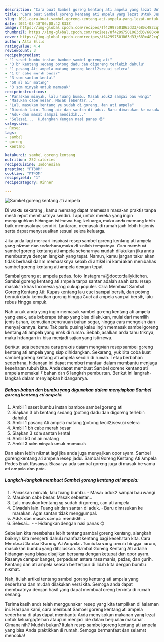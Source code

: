 ```yaml
---
description: "Cara buat Sambel goreng kentang ati ampela yang lezat Untuk Jualan"
title: "Cara buat Sambel goreng kentang ati ampela yang lezat Untuk Jualan"
slug: 1021-cara-buat-sambel-goreng-kentang-ati-ampela-yang-lezat-untuk-jualan
date: 2021-03-18T06:08:42.833Z
image: https://img-global.cpcdn.com/recipes/8f42997501063d33/680x482cq70/sambel-goreng-kentang-ati-ampela-foto-resep-utama.jpg
thumbnail: https://img-global.cpcdn.com/recipes/8f42997501063d33/680x482cq70/sambel-goreng-kentang-ati-ampela-foto-resep-utama.jpg
cover: https://img-global.cpcdn.com/recipes/8f42997501063d33/680x482cq70/sambel-goreng-kentang-ati-ampela-foto-resep-utama.jpg
author: Alta Ellis
ratingvalue: 4.4
reviewcount: 3
recipeingredient:
- "1 saset bumbu instan bamboe sambel goreng ati"
- "3 bh kentang sedang potong dadu dan digoreng terlebih dahulu"
- "1 pasang Ati ampela matang potong kecil2sesuai selera"
- "1 bh cabe merah besar"
- "3 sdm santan kental"
- "50 ml air matang"
- "3 sdm minyak untuk memasak"
recipeinstructions:
- "Panaskan minyak, lalu tuang bumbu. Masak aduk2 sampai bau wangi"
- "Masukan cabe besar. Masak sebentar..."
- "Lalu masukan kentang yg sudah di goreng, dan ati ampela"
- "Diwadah lain. Tuang air dan santan di aduk. Baru dimasukan ke masakan. Agar santan tidak menggumpal."
- "Aduk dan masak sampai mendidih..."
- "Selesai...  Hidangkan dengan nasi panas 😊"
categories:
- Resep
tags:
- sambel
- goreng
- kentang

katakunci: sambel goreng kentang 
nutrition: 252 calories
recipecuisine: Indonesian
preptime: "PT30M"
cooktime: "PT45M"
recipeyield: "1"
recipecategory: Dinner

---
```



![Sambel goreng kentang ati ampela](https://img-global.cpcdn.com/recipes/8f42997501063d33/680x482cq70/sambel-goreng-kentang-ati-ampela-foto-resep-utama.jpg)

Di waktu  sekarang , kamu memang dapat memesan masakan praktis tanpa mesti repot membuatnya sendiri. Tapi, untuk mereka yang ingin menyuguhkan hidangan istimewa bagi keluarga, maka anda memang lebih baik memasaknya sendiri. Lantaran, memasak di rumah jauh lebih higienis serta dapat menyesuaikan sesuai selera keluarga.

Jika anda lagi mencari inspirasi resep sambel goreng kentang ati ampela yang nikmat dan sederhana,maka di sinilah tempatnya. Cara membuat sambel goreng kentang ati ampela  sebenarnya mudah dilakukan jika anda membuatnya dengan langkah yang tepat. Namun, kamu jangan takut akan tidak berhasil dalam memasaknya 
sebab di artikel ini kami akan membahas sambel goreng kentang ati ampela dengan tepat.  

Sambal goreng ati ampela pedas. foto: Instagram/@doctordailykitchen. Sambal goreng kentang ati ampela tanpa santan adalah salah satu resep masakan khas Indonesia yang cukup populer. Cara Membuat Sambal Goreng Kentang Ati: Kupas kentang lalu cuci sampai bersih, dan potong bentuk dadu kemudian goreng hingga Cuci ati ampela sampai bersih, lalu rebus hingga empuk.

Nah untuk anda yang ingin memasak sambel goreng kentang ati ampela yang enak, ada beberapa tahap yang bisa dilakukan, mulai dari memilih jenis bahan, kemudian penentuan bahan segar, hingga cara mengolah dan menyajikannya. kamu Tak perlu pusing kalau ingin memasak sambel goreng kentang ati ampela yang enak di rumah. Sebab, asalkan anda  tahu triknya, maka hidangan ini bisa menjadi sajian yang istimewa.

Berikut, ada beberapa cara praktis  dalam mengolah resep sambel goreng kentang ati ampela yang siap dihidangkan. Sekarang, yuk kita coba buat sambel goreng kentang ati ampela sendiri di rumah. Tetap berbahan sederhana, hidangan ini dapat memberi manfaat dalam membantu menjaga kesehatan tubuh kita. Anda dapat membuat Sambel goreng kentang ati ampela memakai 7 bahan dan 6 langkah pembuatan. Berikut ini langkah-langkah dalam menyiapkan hidangannya.

<!--inarticleads1-->

##### Bahan-bahan dan bumbu yang digunakan dalam menyiapkan Sambel goreng kentang ati ampela:

1. Ambil 1 saset bumbu instan bamboe sambel goreng ati
1. Siapkan 3 bh kentang sedang (potong dadu dan digoreng terlebih dahulu)
1. Ambil 1 pasang Ati ampela matang (potong kecil2)sesuai selera
1. Ambil 1 bh cabe merah besar
1. Siapkan 3 sdm santan kental
1. Ambil 50 ml air matang
1. Ambil 3 sdm minyak untuk memasak


Dan akan lebih nikmat lagi jika anda juga menyajikan opor ayam. Sambel goreng kentang ati ampela resep jadul. Sambal Goreng Kentang Ati Ampela Pedes Enak Rasanya. Biasanya ada sambal goreng juga di masak bersama ati ampela dan pete. 

<!--inarticleads2-->

##### Langkah-langkah membuat Sambel goreng kentang ati ampela:

1. Panaskan minyak, lalu tuang bumbu. - Masak aduk2 sampai bau wangi
1. Masukan cabe besar. Masak sebentar...
1. Lalu masukan kentang yg sudah di goreng, dan ati ampela
1. Diwadah lain. Tuang air dan santan di aduk. - Baru dimasukan ke masakan. Agar santan tidak menggumpal.
1. Aduk dan masak sampai mendidih...
1. Selesai... -  - Hidangkan dengan nasi panas 😊


Sebelum kita membahas lebih tentang sambal goreng kentang, alangkah baiknya kita mengerti dahulu manfaat kentang bagi kesehatan kita. Cara Membuat Sambal Goreng Ati Ampela : Tumis bawang merah hingga harum, masukkan bumbu yang dihaluskan. Sambal Goreng Kentang Ati adalah hidangan yang biasa disajikan bersama dengan ketupat dan opor ayam. Rasanya campur banget, perpaduan antara rasa manis, pedas, dan gurih. Kentang dan ati ampela seakan bertempur di lidah kita dengan bumbu nikmat. 

Nah, itulah artikel tentang  sambel goreng kentang ati ampela  yang sederhana dan mudah dilakukan versi kita. Semoga anda dapat membuatnya dengan hasil yang dapat membuat oreng tercinta di rumah senang. 

Terima kasih anda telah menggunakan resep yang kita tampilkan di halaman ini. Harapan kami, cara membuat  Sambel goreng kentang ati ampela sederhana di atas dapat membantu Anda menyiapkan makanan yang lezat untuk keluarga/teman ataupun menjadi ide dalam berjualan makanan. Gimana nih? Mudah bukan? Itulah resep sambel goreng kentang ati ampela yang bisa Anda praktikkan di rumah. Semoga bermanfaat dan selamat mencoba!

